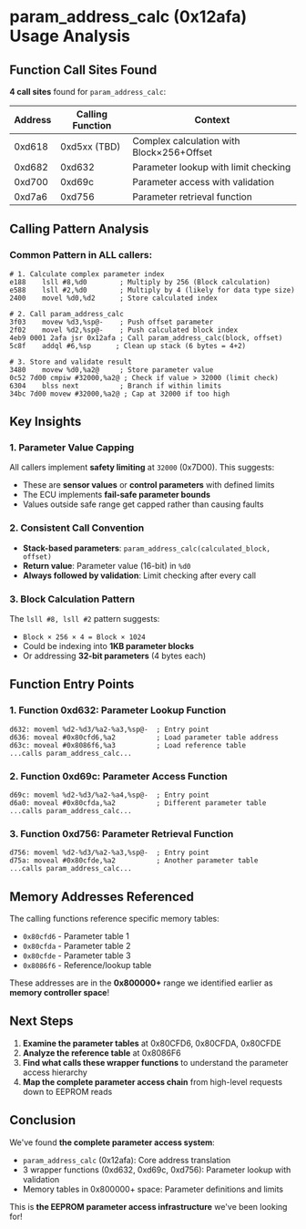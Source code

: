 # param_address_calc (0x12afa) Usage Analysis

## Function Call Sites Found

**4 call sites** found for `param_address_calc`:

| Address | Calling Function | Context |
|---------|------------------|---------|
| 0xd618  | 0xd5xx (TBD)    | Complex calculation with Block×256+Offset |
| 0xd682  | 0xd632         | Parameter lookup with limit checking |
| 0xd700  | 0xd69c         | Parameter access with validation |  
| 0xd7a6  | 0xd756         | Parameter retrieval function |

## Calling Pattern Analysis

### Common Pattern in ALL callers:
```assembly
# 1. Calculate complex parameter index
e188    lsll #8,%d0        ; Multiply by 256 (Block calculation)
e588    lsll #2,%d0        ; Multiply by 4 (likely for data type size)
2400    movel %d0,%d2      ; Store calculated index

# 2. Call param_address_calc  
3f03    movew %d3,%sp@-    ; Push offset parameter
2f02    movel %d2,%sp@-    ; Push calculated block index
4eb9 0001 2afa jsr 0x12afa ; Call param_address_calc(block, offset)
5c8f    addql #6,%sp      ; Clean up stack (6 bytes = 4+2)

# 3. Store and validate result
3480    movew %d0,%a2@     ; Store parameter value
0c52 7d00 cmpiw #32000,%a2@ ; Check if value > 32000 (limit check)
6304    blss next          ; Branch if within limits  
34bc 7d00 movew #32000,%a2@ ; Cap at 32000 if too high
```

## Key Insights

### 1. **Parameter Value Capping**
All callers implement **safety limiting** at `32000` (0x7D00). This suggests:
- These are **sensor values** or **control parameters** with defined limits
- The ECU implements **fail-safe parameter bounds**
- Values outside safe range get capped rather than causing faults

### 2. **Consistent Call Convention**
- **Stack-based parameters**: `param_address_calc(calculated_block, offset)`
- **Return value**: Parameter value (16-bit) in `%d0`
- **Always followed by validation**: Limit checking after every call

### 3. **Block Calculation Pattern**
The `lsll #8, lsll #2` pattern suggests:
- `Block × 256 × 4 = Block × 1024` 
- Could be indexing into **1KB parameter blocks**
- Or addressing **32-bit parameters** (4 bytes each)

## Function Entry Points

### 1. Function 0xd632: Parameter Lookup Function
```assembly
d632: moveml %d2-%d3/%a2-%a3,%sp@-  ; Entry point
d636: moveal #0x80cfd6,%a2          ; Load parameter table address
d63c: moveal #0x8086f6,%a3          ; Load reference table  
...calls param_address_calc...
```

### 2. Function 0xd69c: Parameter Access Function  
```assembly
d69c: moveml %d2-%d3/%a2-%a4,%sp@-  ; Entry point
d6a0: moveal #0x80cfda,%a2          ; Different parameter table
...calls param_address_calc...
```

### 3. Function 0xd756: Parameter Retrieval Function
```assembly
d756: moveml %d2-%d3/%a2-%a3,%sp@-  ; Entry point  
d75a: moveal #0x80cfde,%a2          ; Another parameter table
...calls param_address_calc...
```

## Memory Addresses Referenced

The calling functions reference specific memory tables:
- `0x80cfd6` - Parameter table 1
- `0x80cfda` - Parameter table 2  
- `0x80cfde` - Parameter table 3
- `0x8086f6` - Reference/lookup table

These addresses are in the **0x800000+** range we identified earlier as **memory controller space**!

## Next Steps

1. **Examine the parameter tables** at 0x80CFD6, 0x80CFDA, 0x80CFDE
2. **Analyze the reference table** at 0x8086F6  
3. **Find what calls these wrapper functions** to understand the parameter access hierarchy
4. **Map the complete parameter access chain** from high-level requests down to EEPROM reads

## Conclusion

We've found **the complete parameter access system**:
- `param_address_calc` (0x12afa): Core address translation 
- 3 wrapper functions (0xd632, 0xd69c, 0xd756): Parameter lookup with validation
- Memory tables in 0x800000+ space: Parameter definitions and limits

This is **the EEPROM parameter access infrastructure** we've been looking for!